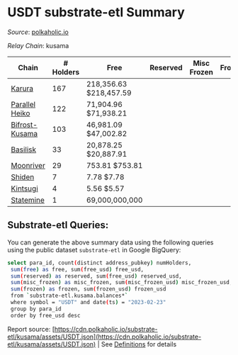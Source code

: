 # USDT substrate-etl Summary

_Source_: [polkaholic.io](https://polkaholic.io)

*Relay Chain*: kusama


| Chain | # Holders | Free | Reserved | Misc Frozen | Frozen | Price | AssetID |
| ----- | --------- | ---- | -------- | ----------- | ------ | ----- | ------- |
| [Karura](/kusama/2000-karura) | 167 | 218,356.63 $218,457.59 |   |    |   | $1.00 | `{"ForeignAsset":"7"}` |
| [Parallel Heiko](/kusama/2085-parallel-heiko) | 122 | 71,904.96 $71,938.21 |   |    |   | $1.00 | `{"Token":"102"}` |
| [Bifrost-Kusama](/kusama/2001-bifrost-ksm) | 103 | 46,981.09 $47,002.82 |   |    |   | $1.00 | `{"Token2":"0"}` |
| [Basilisk](/kusama/2090-basilisk) | 33 | 20,878.25 $20,887.91 |   |    |   | $1.00 | `{"Token":"14"}` |
| [Moonriver](/kusama/2023-moonriver) | 29 | 753.81 $753.81 |   |    |   | $1.00 | `{"Token":"311091173110107856861649819128533077277"}` |
| [Shiden](/kusama/2007-shiden) | 7 | 7.78 $7.78 |   |    |   | $1.00 | `{"Token":"4294969280"}` |
| [Kintsugi](/kusama/2092-kintsugi) | 4 | 5.56 $5.57 |   |    |   | $1.00 | `{"ForeignAsset":"3"}` |
| [Statemine](/kusama/1000-statemine) | 1 | 69,000,000,000  |   |    |   |  | `{"Token":"11"}` |
## Substrate-etl Queries:
You can generate the above summary data using the following queries using the public dataset `substrate-etl` in Google BigQuery:
```bash
select para_id, count(distinct address_pubkey) numHolders, 
 sum(free) as free, sum(free_usd) free_usd,
 sum(reserved) as reserved, sum(free_usd) reserved_usd,
 sum(misc_frozen) as misc_frozen, sum(misc_frozen_usd) misc_frozen_usd,
 sum(frozen) as frozen, sum(frozen_usd) frozen_usd
 from `substrate-etl.kusama.balances*` 
 where symbol = "USDT" and date(ts) = "2023-02-23"
 group by para_id
 order by free_usd desc
```


Report source: [https://cdn.polkaholic.io/substrate-etl/kusama/assets/USDT.json](https://cdn.polkaholic.io/substrate-etl/kusama/assets/USDT.json) | See [Definitions](/DEFINITIONS.md) for details
